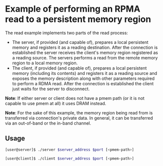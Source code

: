 Example of performing an RPMA read to a persistent memory region
===

The read example implements two parts of the read process:
- The server, if provided (and capable of), prepares a local persistent memory
and registers it as a reading destination. After the connection is established
the server receives the client's memory region registered as a reading source.
The servers performs a read from the remote memory region to a local memory
region.
- The client, if provided (and capable of), prepares a local persistent memory
(including its contents) and registers it as a reading source and exposes
the memory description along with other parameters required to perform
a RDMA read. After the connection is established the client just waits for
the server to disconnect.

**Note**: If either server or client does not have a pmem path (or it is not
capable to use pmem at all) it uses DRAM instead.

**Note**: For the sake of this example, the memory region being read from is
transferred via connection's private data. In general, it can be transferred via
an out-of-band or the in-band channel.

## Usage

```bash
[user@server]$ ./server $server_address $port [<pmem-path>]
```

```bash
[user@client]$ ./client $server_address $port [<pmem-path>]
```

